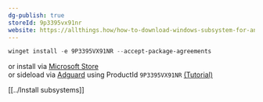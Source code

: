 ```yaml
---
dg-publish: true
storeId: 9p3395vx91nr
website: https://allthings.how/how-to-download-windows-subsystem-for-android-without-microsoft-store-msixbundle/
---
```



```powershell
winget install -e 9P3395VX91NR --accept-package-agreements
```
or install via [Microsoft Store](https://microsoft.com/store/apps/9p3395vx91nr)  
or sideload via [Adguard](https://store.rg-adguard.net/) using ProductId `9P3395VX91NR`
[(Tutorial)](https://allthings.how/how-to-download-windows-subsystem-for-android-without-microsoft-store-msixbundle/)  

[[../Install subsystems]]
